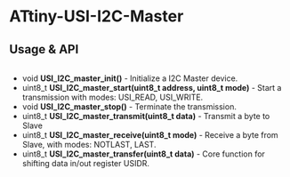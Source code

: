 # ATtiny-USI-I2C-Master


## Usage & API
```c #include <USI-I2C-master.h> 
```
- void **USI_I2C_master_init()** - Initialize a I2C Master device.
- uint8_t **USI_I2C_master_start(uint8_t address, uint8_t mode)** - Start a transmission with modes: USI_READ, USI_WRITE.
- void **USI_I2C_master_stop()** - Terminate the transmission.
- uint8_t **USI_I2C_master_transmit(uint8_t data)** - Transmit a byte to Slave
- uint8_t **USI_I2C_master_receive(uint8_t mode)** - Receive a byte from Slave, with modes: NOTLAST, LAST.
- uint8_t **USI_I2C_master_transfer(uint8_t data)** - Core function for shifting data in/out register USIDR.

